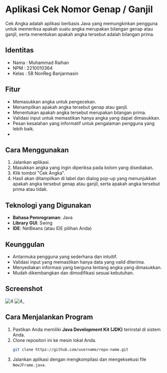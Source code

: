 # Aplikasi Cek Nomor Genap / Ganjil

Cek Angka adalah aplikasi berbasis Java yang memungkinkan pengguna untuk memeriksa apakah suatu angka merupakan bilangan genap atau ganjil, serta menentukan apakah angka tersebut adalah bilangan prima.

## Identitas
- Nama  : Muhammad Raihan
- NPM   : 2210010364
- Kelas : 5B NonReg Banjarmasin

## Fitur
- Memasukkan angka untuk pengecekan.
- Menampilkan apakah angka tersebut genap atau ganjil.
- Menentukan apakah angka tersebut merupakan bilangan prima.
- Validasi input untuk memastikan hanya angka yang dapat dimasukkan.
- Pesan kesalahan yang informatif untuk pengalaman pengguna yang lebih baik.
- 
## Cara Menggunakan
1. Jalankan aplikasi.
2. Masukkan angka yang ingin diperiksa pada kolom yang disediakan.
3. Klik tombol "Cek Angka".
4. Hasil akan ditampilkan di label dan dialog pop-up yang menunjukkan apakah angka tersebut genap atau ganjil, serta apakah angka tersebut prima atau tidak.

## Teknologi yang Digunakan
- **Bahasa Pemrograman**: Java
- **Library GUI**: Swing
- **IDE**: NetBeans (atau IDE pilihan Anda)

## Keunggulan
- Antarmuka pengguna yang sederhana dan intuitif.
- Validasi input yang memastikan hanya data yang valid diterima.
- Menyediakan informasi yang berguna tentang angka yang dimasukkan.
- Mudah dikembangkan dan dimodifikasi sesuai kebutuhan.

## Screenshot
![4](https://github.com/user-attachments/assets/5c10a8a4-02c6-4098-9e20-d1e4e816cd35)
![4_](https://github.com/user-attachments/assets/4c2dd4e3-fbdc-43c8-863d-6eb6b4824df8)

## Cara Menjalankan Program
1. Pastikan Anda memiliki **Java Development Kit (JDK)** terinstal di sistem Anda.
2. Clone repositori ini ke mesin lokal Anda.
   ```bash
   git clone https://github.com/username/repo-name.git
3. Jalankan aplikasi dengan mengkompilasi dan mengeksekusi file `NewJFrame.java`.
